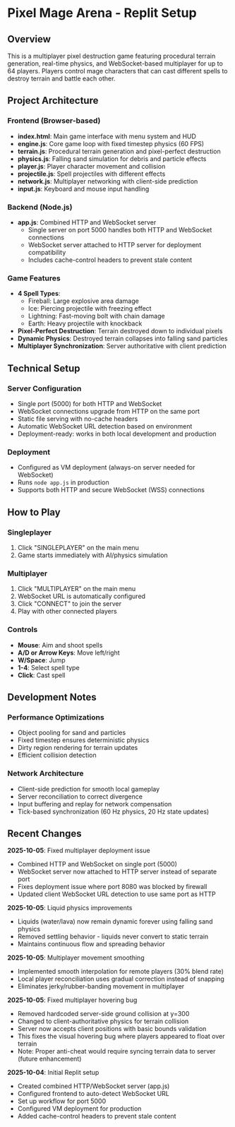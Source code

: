 # Pixel Mage Arena - Replit Setup

## Overview

This is a multiplayer pixel destruction game featuring procedural terrain generation, real-time physics, and WebSocket-based multiplayer for up to 64 players. Players control mage characters that can cast different spells to destroy terrain and battle each other.

## Project Architecture

### Frontend (Browser-based)
- **index.html**: Main game interface with menu system and HUD
- **engine.js**: Core game loop with fixed timestep physics (60 FPS)
- **terrain.js**: Procedural terrain generation and pixel-perfect destruction
- **physics.js**: Falling sand simulation for debris and particle effects
- **player.js**: Player character movement and collision
- **projectile.js**: Spell projectiles with different effects
- **network.js**: Multiplayer networking with client-side prediction
- **input.js**: Keyboard and mouse input handling

### Backend (Node.js)
- **app.js**: Combined HTTP and WebSocket server
  - Single server on port 5000 handles both HTTP and WebSocket connections
  - WebSocket server attached to HTTP server for deployment compatibility
  - Includes cache-control headers to prevent stale content

### Game Features
- **4 Spell Types**:
  - Fireball: Large explosive area damage
  - Ice: Piercing projectile with freezing effect
  - Lightning: Fast-moving bolt with chain damage
  - Earth: Heavy projectile with knockback
- **Pixel-Perfect Destruction**: Terrain destroyed down to individual pixels
- **Dynamic Physics**: Destroyed terrain collapses into falling sand particles
- **Multiplayer Synchronization**: Server authoritative with client prediction

## Technical Setup

### Server Configuration
- Single port (5000) for both HTTP and WebSocket
- WebSocket connections upgrade from HTTP on the same port
- Static file serving with no-cache headers
- Automatic WebSocket URL detection based on environment
- Deployment-ready: works in both local development and production

### Deployment
- Configured as VM deployment (always-on server needed for WebSocket)
- Runs `node app.js` in production
- Supports both HTTP and secure WebSocket (WSS) connections

## How to Play

### Singleplayer
1. Click "SINGLEPLAYER" on the main menu
2. Game starts immediately with AI/physics simulation

### Multiplayer
1. Click "MULTIPLAYER" on the main menu
2. WebSocket URL is automatically configured
3. Click "CONNECT" to join the server
4. Play with other connected players

### Controls
- **Mouse**: Aim and shoot spells
- **A/D or Arrow Keys**: Move left/right
- **W/Space**: Jump
- **1-4**: Select spell type
- **Click**: Cast spell

## Development Notes

### Performance Optimizations
- Object pooling for sand and particles
- Fixed timestep ensures deterministic physics
- Dirty region rendering for terrain updates
- Efficient collision detection

### Network Architecture
- Client-side prediction for smooth local gameplay
- Server reconciliation to correct divergence
- Input buffering and replay for network compensation
- Tick-based synchronization (60 Hz physics, 20 Hz state updates)

## Recent Changes

**2025-10-05**: Fixed multiplayer deployment issue
- Combined HTTP and WebSocket on single port (5000)
- WebSocket server now attached to HTTP server instead of separate port
- Fixes deployment issue where port 8080 was blocked by firewall
- Updated client WebSocket URL detection to use same port as HTTP

**2025-10-05**: Liquid physics improvements
- Liquids (water/lava) now remain dynamic forever using falling sand physics
- Removed settling behavior - liquids never convert to static terrain
- Maintains continuous flow and spreading behavior

**2025-10-05**: Multiplayer movement smoothing
- Implemented smooth interpolation for remote players (30% blend rate)
- Local player reconciliation uses gradual correction instead of snapping
- Eliminates jerky/rubber-banding movement in multiplayer

**2025-10-05**: Fixed multiplayer hovering bug
- Removed hardcoded server-side ground collision at y=300
- Changed to client-authoritative physics for terrain collision  
- Server now accepts client positions with basic bounds validation
- This fixes the visual hovering bug where players appeared to float over terrain
- Note: Proper anti-cheat would require syncing terrain data to server (future enhancement)

**2025-10-04**: Initial Replit setup
- Created combined HTTP/WebSocket server (app.js)
- Configured frontend to auto-detect WebSocket URL
- Set up workflow for port 5000
- Configured VM deployment for production
- Added cache-control headers to prevent stale content
